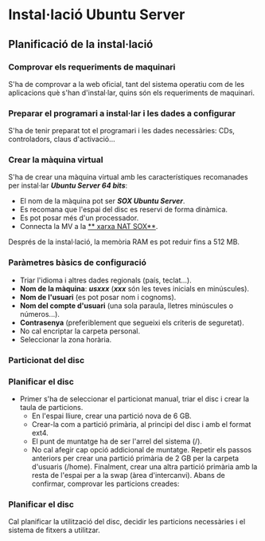 # Instal·lació Ubuntu Server

## Planificació de la instal·lació

### Comprovar els requeriments de maquinari

S'ha de comprovar a la web oficial, tant del sistema operatiu com de les aplicacions què s'han d'instal·lar, quins són els requeriments de maquinari.

### Preparar el programari a instal·lar i les dades a configurar

S'ha de tenir preparat tot el programari i les dades necessàries: CDs, controladors, claus d'activació...

### Crear la màquina virtual

S'ha de crear una màquina virtual amb les característiques recomanades per instal·lar **_Ubuntu Server 64 bits_**:

* El nom de la màquina pot ser **_SOX Ubuntu Server_**.
* Es recomana que l'espai del disc es reservi de forma dinàmica.
* Es pot posar més d'un processador.
* Connecta la MV a la [** xarxa NAT SOX**](http://moodlecf.sapalomera.cat/apunts/smx/sox/uf0/A012-VBoxPlus.html#config_nat_network).

Després de la instal·lació, la memòria RAM es pot reduir fins a 512 MB.

### Paràmetres bàsics de configuració

* Triar l'idioma i altres dades regionals (país, teclat...).
* **Nom de la  màquina**: **_usxxx_** (**_xxx_** són les teves inicials en minúscules).
* **Nom de l'usuari** (es pot posar nom i cognoms).
* **Nom del compte d'usuari** (una sola paraula, lletres minúscules o números...).
* **Contrasenya** (preferiblement que segueixi els criteris de seguretat).
* No cal encriptar la carpeta personal.
* Seleccionar la zona horària.


### Particionat del disc
### Planificar el disc

* Primer s'ha de seleccionar el particionat manual, triar el disc i crear la taula de particions.
  * En l'espai lliure, crear una partició nova de 6 GB.
  * Crear-la com a partició primària, al principi del disc i amb el format ext4.
  * El punt de muntatge ha de ser l'arrel del sistema (/).
  * No cal afegir cap opció addicional de muntatge.
Repetir els passos anteriors per crear una partició primària de 2 GB per la carpeta d'usuaris (/home).
Finalment, crear una altra partició primària amb la resta de l'espai per a la swap (àrea d'intercanvi).
Abans de confirmar, comprovar les particions creades:

### Planificar el disc

Cal planificar la utilització del disc, decidir les particions necessàries i el sistema de fitxers a utilitzar.

